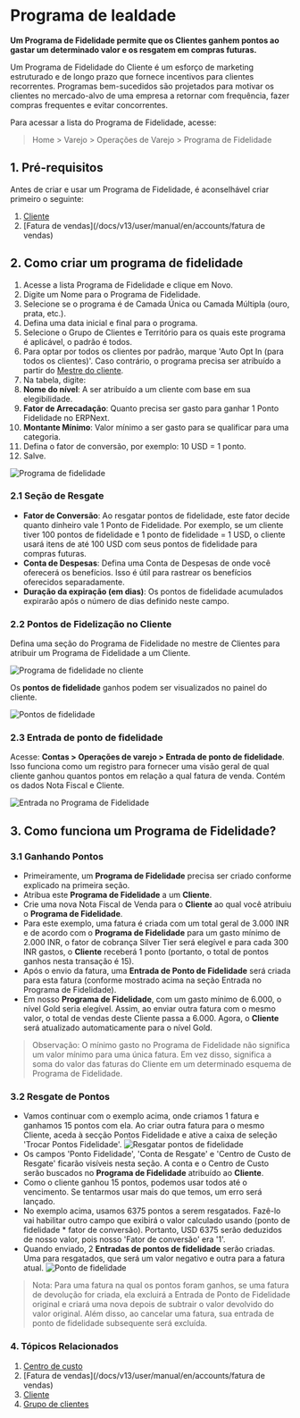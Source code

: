 # Programa de lealdade


**Um Programa de Fidelidade permite que os Clientes ganhem pontos ao gastar um determinado valor e os resgatem em compras futuras.**


Um Programa de Fidelidade do Cliente é um esforço de marketing estruturado e de longo prazo que fornece incentivos para clientes recorrentes. Programas bem-sucedidos são projetados para motivar os clientes no mercado-alvo de uma empresa a retornar com frequência, fazer compras frequentes e evitar concorrentes.


Para acessar a lista do Programa de Fidelidade, acesse:



>
> Home > Varejo > Operações de Varejo > Programa de Fidelidade
>
>
>


## 1. Pré-requisitos


Antes de criar e usar um Programa de Fidelidade, é aconselhável criar primeiro o seguinte:


1. [Cliente](/docs/v13/user/manual/en/CRM/cliente)
2. [Fatura de vendas](/docs/v13/user/manual/en/accounts/fatura de vendas)


## 2. Como criar um programa de fidelidade


1. Acesse a lista Programa de Fidelidade e clique em Novo.
2. Digite um Nome para o Programa de Fidelidade.
3. Selecione se o programa é de Camada Única ou Camada Múltipla (ouro, prata, etc.).
4. Defina uma data inicial e final para o programa.
5. Selecione o Grupo de Clientes e Território para os quais este programa é aplicável, o padrão é todos.
6. Para optar por todos os clientes por padrão, marque 'Auto Opt In (para todos os clientes)'. Caso contrário, o programa precisa ser atribuído a partir do [Mestre do cliente](/docs/v13/user/manual/en/accounts/loyalty-program#22-loyalty-points-in-customer).
7. Na tabela, digite:
2. **Nome do nível**: A ser atribuído a um cliente com base em sua elegibilidade.
3. **Fator de Arrecadação**: Quanto precisa ser gasto para ganhar 1 Ponto Fidelidade no ERPNext.
4. **Montante Mínimo**: Valor mínimo a ser gasto para se qualificar para uma categoria.
8. Defina o fator de conversão, por exemplo: 10 USD = 1 ponto.
9. Salve.


![Programa de fidelidade](/files/loyalty-program.png)


### 2.1 Seção de Resgate


* **Fator de Conversão**: Ao resgatar pontos de fidelidade, este fator decide quanto dinheiro vale 1 Ponto de Fidelidade. Por exemplo, se um cliente tiver 100 pontos de fidelidade e 1 ponto de fidelidade = 1 USD, o cliente usará itens de até 100 USD com seus pontos de fidelidade para compras futuras.
* **Conta de Despesas**: Defina uma Conta de Despesas de onde você oferecerá os benefícios. Isso é útil para rastrear os benefícios oferecidos separadamente.
* **Duração da expiração (em dias)**: Os pontos de fidelidade acumulados expirarão após o número de dias definido neste campo.


### 2.2 Pontos de Fidelização no Cliente


Defina uma seção do Programa de Fidelidade no mestre de Clientes para atribuir um Programa de Fidelidade a um Cliente.


![Programa de fidelidade no cliente](/files/loyalty-program-in-customer.png)


Os **pontos de fidelidade** ganhos podem ser visualizados no painel do cliente.


![Pontos de fidelidade](/files/loyalty-points-in-customer.png)


### 2.3 Entrada de ponto de fidelidade


Acesse: **Contas > Operações de varejo > Entrada de ponto de fidelidade**.
Isso funciona como um registro para fornecer uma visão geral de qual cliente ganhou quantos pontos em relação a qual fatura de venda. Contém os dados Nota Fiscal e Cliente.


![Entrada no Programa de Fidelidade](/files/loyalty-program-entry.png)


## 3. Como funciona um Programa de Fidelidade?


### 3.1 Ganhando Pontos


* Primeiramente, um **Programa de Fidelidade** precisa ser criado conforme explicado na primeira seção.
* Atribua este **Programa de Fidelidade** a um **Cliente**.
* Crie uma nova Nota Fiscal de Venda para o **Cliente** ao qual você atribuiu o **Programa de Fidelidade**.
* Para este exemplo, uma fatura é criada com um total geral de 3.000 INR e de acordo com o **Programa de Fidelidade** para um gasto mínimo de 2.000 INR, o fator de cobrança Silver Tier será elegível e para cada 300 INR gastos, o **Cliente** receberá 1 ponto (portanto, o total de pontos ganhos nesta transação é 15).
* Após o envio da fatura, uma **Entrada de Ponto de Fidelidade** será criada para esta fatura (conforme mostrado acima na seção Entrada no Programa de Fidelidade).
* Em nosso **Programa de Fidelidade**, com um gasto mínimo de 6.000, o nível Gold seria elegível. Assim, ao enviar outra fatura com o mesmo valor, o total de vendas deste Cliente passa a 6.000. Agora, o **Cliente** será atualizado automaticamente para o nível Gold.



>
> Observação: O mínimo gasto no Programa de Fidelidade não significa um valor mínimo para uma única fatura. Em vez disso, significa a soma do valor das faturas do Cliente em um determinado esquema de Programa de Fidelidade.
>
>
>


### 3.2 Resgate de Pontos


* Vamos continuar com o exemplo acima, onde criamos 1 fatura e ganhamos 15 pontos com ela. Ao criar outra fatura para o mesmo Cliente, aceda à secção Pontos Fidelidade e ative a caixa de seleção 'Trocar Pontos Fidelidade'.
![Resgatar pontos de fidelidade](/files/redeem-loyalty-points.png)
* Os campos 'Ponto Fidelidade', 'Conta de Resgate' e 'Centro de Custo de Resgate' ficarão visíveis nesta seção. A conta e o Centro de Custo serão buscados no **Programa de Fidelidade** atribuído ao **Cliente**.
* Como o cliente ganhou 15 pontos, podemos usar todos até o vencimento. Se tentarmos usar mais do que temos, um erro será lançado.
* No exemplo acima, usamos 6375 pontos a serem resgatados. Fazê-lo vai habilitar outro campo que exibirá o valor calculado usando (ponto de fidelidade \* fator de conversão). Portanto, USD 6375 serão deduzidos de nosso valor, pois nosso 'Fator de conversão' era '1'.
* Quando enviado, 2 **Entradas de pontos de fidelidade** serão criadas. Uma para resgatados, que será um valor negativo e outra para a fatura atual.
![Ponto de fidelidade](/files/loyalty-point-entry-redeem.png)



>
> Nota: Para uma fatura na qual os pontos foram ganhos, se uma fatura de devolução for criada, ela excluirá a Entrada de Ponto de Fidelidade original e criará uma nova depois de subtrair o valor devolvido do valor original. Além disso, ao cancelar uma fatura, sua entrada de ponto de fidelidade subsequente será excluída.
>
>
>


### 4. Tópicos Relacionados


1. [Centro de custo](/docs/v13/user/manual/en/accounts/cost-center)
2. [Fatura de vendas](/docs/v13/user/manual/en/accounts/fatura de vendas)
3. [Cliente](/docs/v13/user/manual/en/CRM/cliente)
4. [Grupo de clientes](/docs/v13/user/manual/en/CRM/customer-group)